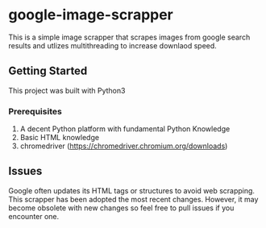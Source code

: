 # google-image-scrapper
This is a simple image scrapper that scrapes images from google search results and utlizes multithreading to increase downlaod speed.

## Getting Started
This project was built with Python3

### Prerequisites
1. A decent Python platform with fundamental Python Knowledge
2. Basic HTML knowledge
3. chromedriver (https://chromedriver.chromium.org/downloads) 
   
## Issues
Google often updates its HTML tags or structures to avoid web scrapping. This scrapper has been adopted the most recent changes. However, it may become obsolete with new changes so feel free to pull issues if you encounter one. 
